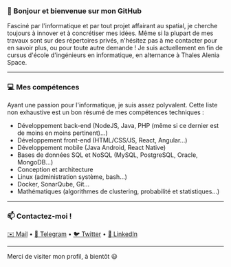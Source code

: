 ### 👋 Bonjour et bienvenue sur mon GitHub

Fasciné par l'informatique et par tout projet affairant au spatial, je cherche toujours à innover et à concrétiser mes idées. Même si la plupart de mes travaux sont sur des répertoires privés, n'hésitez pas à me contacter pour en savoir plus, ou pour toute autre demande !
Je suis actuellement en fin de cursus d'école d'ingénieurs en informatique, en alternance à Thales Alenia Space.

---

### 💻 Mes compétences

Ayant une passion pour l'informatique, je suis assez polyvalent. Cette liste non exhaustive est un bon résumé de mes compétences techniques :
* Développement back-end (NodeJS, Java, PHP (même si ce dernier est de moins en moins pertinent)...)
* Développement front-end (HTML/CSS/JS, React, Angular...)
* Développement mobile (Java Android, React Native)
* Bases de données SQL et NoSQL (MySQL, PostgreSQL, Oracle, MongoDB...)
* Conception et architecture
* Linux (administration système, bash...)
* Docker, SonarQube, Git...
* Mathématiques (algorithmes de clustering, probabilité et statistiques...)

---

### 📫 Contactez-moi !

[✉️ Mail](mailto:jules.lssr@gmail.com) • [💬 Telegram](https://t.me/JulesLassara) • [🐦 Twitter](https://twitter.com/JulesLassara) • [👥 LinkedIn](https://linkedin.com/in/juleslassara)

---

Merci de visiter mon profil, à bientôt 😃
